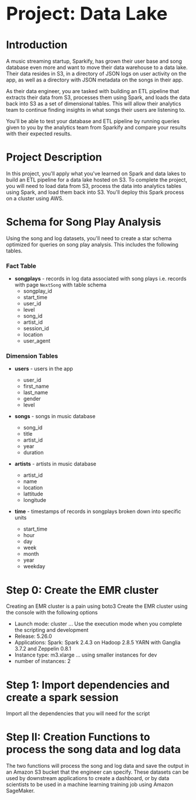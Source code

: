 <h1 style='font-size:50px'>Project: Data Lake</h1>

# Introduction

A music streaming startup, Sparkify, has grown their user base and song database even more and want to move their data warehouse to a data lake. Their data resides in S3, in a directory of JSON logs on user activity on the app, as well as a directory with JSON metadata on the songs in their app.

As their data engineer, you are tasked with building an ETL pipeline that extracts their data from S3, processes them using Spark, and loads the data back into S3 as a set of dimensional tables. This will allow their analytics team to continue finding insights in what songs their users are listening to.

You'll be able to test your database and ETL pipeline by running queries given to you by the analytics team from Sparkify and compare your results with their expected results.

# Project Description

In this project, you'll apply what you've learned on Spark and data lakes to build an ETL pipeline for a data lake hosted on S3. To complete the project, you will need to load data from S3, process the data into analytics tables using Spark, and load them back into S3. You'll deploy this Spark process on a cluster using AWS.

# Schema for Song Play Analysis

Using the song and log datasets, you'll need to create a star schema optimized for queries on song play analysis. This includes the following tables.

### Fact Table

- **songplays** - records in log data associated with song plays i.e. records with page `NextSong` with table schema
    - songplay_id
    - start_time
    - user_id
    - level
    - song_id
    - artist_id
    - session_id
    - location
    - user_agent

### Dimension Tables

- **users** - users in the app
    - user_id
    - first_name
    - last_name
    - gender 
    - level
    
- **songs** - songs in music database
    - song_id
    - title
    - artist_id
    - year
    - duration

- **artists** - artists in music database
    - artist_id
    - name
    - location
    - lattitude
    - longitude
    
- **time** - timestamps of records in songplays broken down into specific units
    - start_time
    - hour
    - day
    - week
    - month
    - year
    - weekday

# Step 0: Create the EMR cluster

Creating an EMR cluster is a pain using boto3 
Create the EMR cluster using the console with the following options

- Launch mode: cluster ... Use the execution mode when you complete the scripting and development
- Release: 5.26.0
- Applications: Spark: Spark 2.4.3 on Hadoop 2.8.5 YARN with Ganglia 3.7.2 and Zeppelin 0.8.1
- Instance type: m3.xlarge ... using smaller instances for dev
- number of instances: 2

# Step 1: Import dependencies and create a spark session

Import all the dependencies that you will need for the script 

# Step II: Creation Functions to process the song data and log data

The two functions will process the song and log data and save the output in an Amazon S3 bucket that the engineer can specify. These datasets can be used by downstream applications to create a dashboard, or by data scientists to be used in a machine learning training job using Amazon SageMaker.
